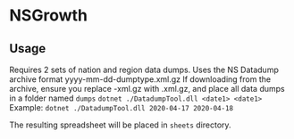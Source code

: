 # NSGrowth

## Usage
Requires 2 sets of nation and region data dumps. Uses the NS Datadump archive format yyyy-mm-dd-dumptype.xml.gz
If downloading from the archive, ensure you replace -xml.gz with .xml.gz, and place all data dumps in a folder named `dumps`
`dotnet ./DatadumpTool.dll <date1> <date1>`
Example:
`dotnet ./DatadumpTool.dll 2020-04-17 2020-04-18`

The resulting spreadsheet will be placed in `sheets` directory.
